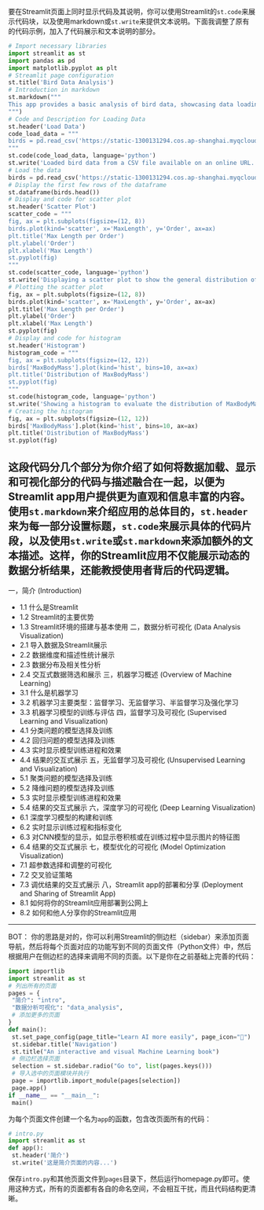 要在Streamlit页面上同时显示代码及其说明，你可以使用Streamlit的`st.code`来展示代码块，以及使用markdown或`st.write`来提供文本说明。下面我调整了原有的代码示例，加入了代码展示和文本说明的部分。

```python
# Import necessary libraries
import streamlit as st
import pandas as pd
import matplotlib.pyplot as plt
# Streamlit page configuration
st.title('Bird Data Analysis')
# Introduction in markdown
st.markdown("""
This app provides a basic analysis of bird data, showcasing data loading, presenting a dataframe, and creating visualizations including a scatter plot and a histogram.
""")
# Code and Description for Loading Data
st.header('Load Data')
code_load_data = """
birds = pd.read_csv('https://static-1300131294.cos.ap-shanghai.myqcloud.com/data/birds.csv')
"""
st.code(code_load_data, language='python')
st.write('Loaded bird data from a CSV file available on an online URL. Below are the first few rows of the dataframe:')
# Load the data
birds = pd.read_csv('https://static-1300131294.cos.ap-shanghai.myqcloud.com/data/birds.csv')
# Display the first few rows of the dataframe
st.dataframe(birds.head())
# Display and code for scatter plot
st.header('Scatter Plot')
scatter_code = """
fig, ax = plt.subplots(figsize=(12, 8))
birds.plot(kind='scatter', x='MaxLength', y='Order', ax=ax)
plt.title('Max Length per Order')
plt.ylabel('Order')
plt.xlabel('Max Length')
st.pyplot(fig)
"""
st.code(scatter_code, language='python')
st.write('Displaying a scatter plot to show the general distribution of body length per bird order.')
# Plotting the scatter plot
fig, ax = plt.subplots(figsize=(12, 8))
birds.plot(kind='scatter', x='MaxLength', y='Order', ax=ax)
plt.title('Max Length per Order')
plt.ylabel('Order')
plt.xlabel('Max Length')
st.pyplot(fig)
# Display and code for histogram
st.header('Histogram')
histogram_code = """
fig, ax = plt.subplots(figsize=(12, 12))
birds['MaxBodyMass'].plot(kind='hist', bins=10, ax=ax)
plt.title('Distribution of MaxBodyMass')
st.pyplot(fig)
"""
st.code(histogram_code, language='python')
st.write('Showing a histogram to evaluate the distribution of MaxBodyMass across the dataset.')
# Creating the histogram
fig, ax = plt.subplots(figsize=(12, 12))
birds['MaxBodyMass'].plot(kind='hist', bins=10, ax=ax)
plt.title('Distribution of MaxBodyMass')
st.pyplot(fig)
```

这段代码分几个部分为你介绍了如何将数据加载、显示和可视化部分的代码与描述融合在一起，以便为Streamlit app用户提供更为直观和信息丰富的内容。使用`st.markdown`来介绍应用的总体目的，`st.header`来为每一部分设置标题，`st.code`来展示具体的代码片段，以及使用`st.write`或`st.markdown`来添加额外的文本描述。这样，你的Streamlit应用不仅能展示动态的数据分析结果，还能教授使用者背后的代码逻辑。
------------------------------------------------------------------------------





一，简介 (Introduction)

- 1.1 什么是Streamlit
- 1.2 Streamlit的主要优势
- 1.3 Streamlit环境的搭建与基本使用
  二，数据分析可视化 (Data Analysis Visualization)
- 2.1 导入数据及Streamlit展示
- 2.2 数据维度和描述性统计展示
- 2.3 数据分布及相关性分析
- 2.4 交互式数据筛选和展示
  三，机器学习概述 (Overview of Machine Learning)
- 3.1 什么是机器学习
- 3.2 机器学习主要类型：监督学习、无监督学习、半监督学习及强化学习
- 3.3 机器学习模型的训练与评估
  四，监督学习及可视化 (Supervised Learning and Visualization)
- 4.1 分类问题的模型选择及训练
- 4.2 回归问题的模型选择及训练
- 4.3 实时显示模型训练进程和效果
- 4.4 结果的交互式展示
  五，无监督学习及可视化 (Unsupervised Learning and Visualization)
- 5.1 聚类问题的模型选择及训练
- 5.2 降维问题的模型选择及训练
- 5.3 实时显示模型训练进程和效果
- 5.4 结果的交互式展示
  六，深度学习的可视化 (Deep Learning Visualization)
- 6.1 深度学习模型的构建和训练
- 6.2 实时显示训练过程和指标变化
- 6.3 对CNN模型的显示，如显示卷积核或在训练过程中显示图片的特征图
- 6.4 结果的交互式展示
  七，模型优化的可视化 (Model Optimization Visualization)
- 7.1 超参数选择和调整的可视化
- 7.2 交叉验证策略
- 7.3 调优结果的交互式展示
  八，Streamlit app的部署和分享 (Deployment and Sharing of Streamlit App)
- 8.1 如何将你的Streamlit应用部署到公网上
- 8.2 如何和他人分享你的Streamlit应用



----------------------------------------------------------------------------------------------------

BOT：
你的思路是对的，你可以利用Streamlit的侧边栏（sidebar）来添加页面导航，然后将每个页面对应的功能写到不同的页面文件（Python文件）中，然后根据用户在侧边栏的选择来调用不同的页面。以下是你在之前基础上完善的代码：

```python
import importlib
import streamlit as st
# 列出所有的页面
pages = {
 "简介": "intro",
 "数据分析可视化": "data_analysis",
 # 添加更多的页面
}
def main():
 st.set_page_config(page_title="Learn AI more easily", page_icon="👋")
 st.sidebar.title('Navigation')
 st.title("An interactive and visual Machine Learning book")
 # 侧边栏选择页面
 selection = st.sidebar.radio("Go to", list(pages.keys()))
 # 导入选中的页面模块并执行
 page = importlib.import_module(pages[selection])
 page.app()
if __name__ == "__main__":
 main()
```

为每个页面文件创建一个名为`app`的函数，包含改页面所有的代码：

```python
# intro.py
import streamlit as st
def app():
 st.header('简介')
 st.write('这是简介页面的内容...')
```

保存`intro.py`和其他页面文件到`pages`目录下，然后运行homepage.py即可。使用这种方式，所有的页面都有各自的命名空间，不会相互干扰，而且代码结构更清晰。
